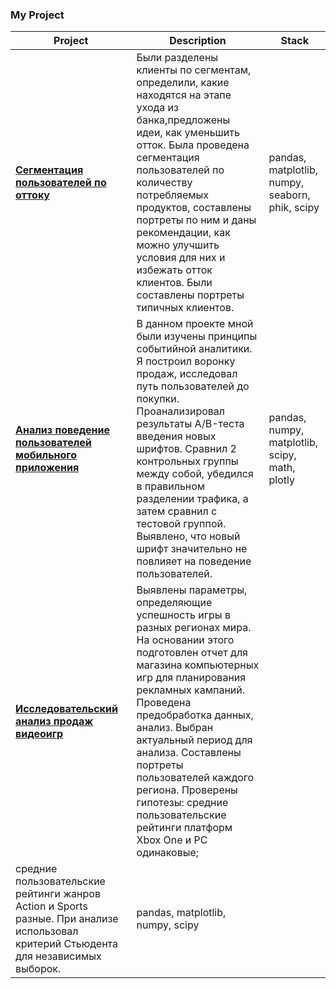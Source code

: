### My Project


| Project | Description | Stack |
| --- | --- | --- |
| [**Сегментация пользователей по оттоку**](https://github.com/popoveg/Data_Analysis/blob/main/Final_Project/Final_Project.ipynb)  | Были разделены клиенты по сегментам, определили, какие находятся на этапе ухода из банка,предложены идеи, как уменьшить отток. Была проведена сегментация пользователей по количеству потребляемых продуктов, составлены портреты по ним и даны рекомендации, как можно улучшить условия для них и избежать отток клиентов. Были составлены портреты типичных клиентов. | pandas, matplotlib, numpy, seaborn, phik, scipy |
| [**Анализ поведение пользователей мобильного приложения**](https://github.com/popoveg/Data_Analysis/blob/main/Mobile_app/Mobile_app.ipynb) | В данном проекте мной были изучены принципы событийной аналитики. Я построил воронку продаж, исследовал путь пользователей до покупки. Проанализировал результаты A/B-теста введения новых шрифтов. Сравнил 2 контрольных группы между собой, убедился в правильном разделении трафика, а затем сравнил с тестовой группой. Выявлено, что новый шрифт значительно не повлияет на поведение пользователей.  | pandas, numpy, matplotlib, scipy, math, plotly |
| [**Исследовательский анализ продаж видеоигр**](https://github.com/popoveg/Data_Analysis/tree/main/Videogames_Sales)  | Выявлены параметры, определяющие успешность игры в разных регионах мира. На основании этого подготовлен отчет для магазина компьютерных игр для планирования рекламных кампаний. Проведена предобработка данных, анализ. Выбран актуальный период для анализа. Составлены портреты пользователей каждого региона. Проверены гипотезы: средние пользовательские рейтинги платформ Xbox One и PC одинаковые;
средние пользовательские рейтинги жанров Action и Sports разные. При анализе использовал критерий Стьюдента для независимых выборок.| pandas, matplotlib, numpy, scipy |

